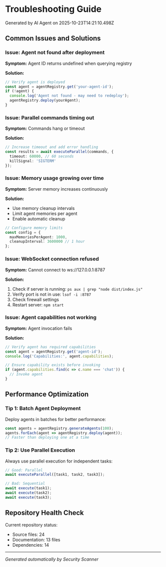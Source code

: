 # Troubleshooting Guide

Generated by AI Agent on 2025-10-23T14:21:10.498Z

## Common Issues and Solutions

### Issue: Agent not found after deployment

**Symptom:** Agent ID returns undefined when querying registry

**Solution:**
```typescript
// Verify agent is deployed
const agent = agentRegistry.get('your-agent-id');
if (!agent) {
  console.log('Agent not found - may need to redeploy');
  agentRegistry.deploy(yourAgent);
}
```

### Issue: Parallel commands timing out

**Symptom:** Commands hang or timeout

**Solution:**
```typescript
// Increase timeout and add error handling
const results = await executeParallel(commands, {
  timeout: 60000, // 60 seconds
  killSignal: 'SIGTERM'
});
```

### Issue: Memory usage growing over time

**Symptom:** Server memory increases continuously

**Solution:**
- Use memory cleanup intervals
- Limit agent memories per agent
- Enable automatic cleanup

```typescript
// Configure memory limits
const config = {
  maxMemoriesPerAgent: 1000,
  cleanupInterval: 3600000 // 1 hour
};
```

### Issue: WebSocket connection refused

**Symptom:** Cannot connect to ws://127.0.0.1:8787

**Solution:**
1. Check if server is running: `ps aux | grep "node dist/index.js"`
2. Verify port is not in use: `lsof -i :8787`
3. Check firewall settings
4. Restart server: `npm start`

### Issue: Agent capabilities not working

**Symptom:** Agent invocation fails

**Solution:**
```typescript
// Verify agent has required capabilities
const agent = agentRegistry.get('agent-id');
console.log('Capabilities:', agent.capabilities);

// Ensure capability exists before invoking
if (agent.capabilities.find(c => c.name === 'chat')) {
  // Invoke agent
}
```

## Performance Optimization

### Tip 1: Batch Agent Deployment
Deploy agents in batches for better performance:
```typescript
const agents = agentRegistry.generateAgents(100);
agents.forEach(agent => agentRegistry.deploy(agent));
// Faster than deploying one at a time
```

### Tip 2: Use Parallel Execution
Always use parallel execution for independent tasks:
```typescript
// Good: Parallel
await executeParallel([task1, task2, task3]);

// Bad: Sequential
await execute(task1);
await execute(task2);
await execute(task3);
```

## Repository Health Check

Current repository status:
- Source files: 24
- Documentation: 13 files
- Dependencies: 14

---

*Generated automatically by Security Scanner*
